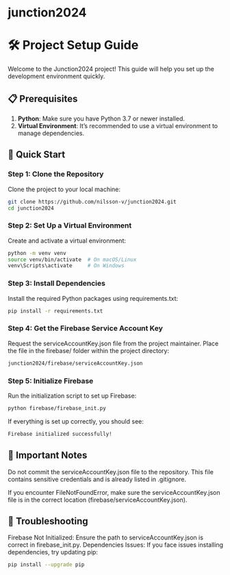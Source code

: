 # junction2024

# 🛠️ Project Setup Guide

Welcome to the Junction2024 project! This guide will help you set up the development environment quickly.

## 📋 Prerequisites

1. **Python**: Make sure you have Python 3.7 or newer installed.
2. **Virtual Environment**: It’s recommended to use a virtual environment to manage dependencies.

## 🚀 Quick Start

### Step 1: Clone the Repository

Clone the project to your local machine:

```bash
git clone https://github.com/nilsson-v/junction2024.git
cd junction2024
```

### Step 2: Set Up a Virtual Environment

Create and activate a virtual environment:

```bash
python -m venv venv
source venv/bin/activate  # On macOS/Linux
venv\Scripts\activate     # On Windows
```

### Step 3: Install Dependencies

Install the required Python packages using requirements.txt:

```bash
pip install -r requirements.txt
```

### Step 4: Get the Firebase Service Account Key

Request the serviceAccountKey.json file from the project maintainer.
Place the file in the firebase/ folder within the project directory:

```bash
junction2024/firebase/serviceAccountKey.json
```

### Step 5: Initialize Firebase

Run the initialization script to set up Firebase:

```bash
python firebase/firebase_init.py
```

If everything is set up correctly, you should see:

```bash
Firebase initialized successfully!
```

## 📝 Important Notes

Do not commit the serviceAccountKey.json file to the repository. This file contains sensitive credentials and is already listed in .gitignore.

If you encounter FileNotFoundError, make sure the serviceAccountKey.json file is in the correct location (firebase/serviceAccountKey.json).

## 🐛 Troubleshooting

Firebase Not Initialized: Ensure the path to serviceAccountKey.json is correct in firebase_init.py.
Dependencies Issues: If you face issues installing dependencies, try updating pip:

```bash
pip install --upgrade pip
```

